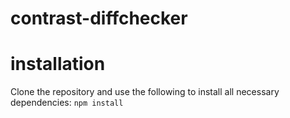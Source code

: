# contrast-diffchecker

# installation
Clone the repository and use the following to install all necessary dependencies:
```npm install```
